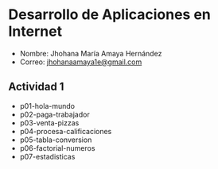 # Desarrollo de Aplicaciones en Internet

- Nombre: Jhohana María Amaya Hernández
- Correo: jhohanaamaya1e@gmail.com

## Actividad 1
- p01-hola-mundo
- p02-paga-trabajador
- p03-venta-pizzas
- p04-procesa-calificaciones
- p05-tabla-conversion
- p06-factorial-numeros
- p07-estadisticas